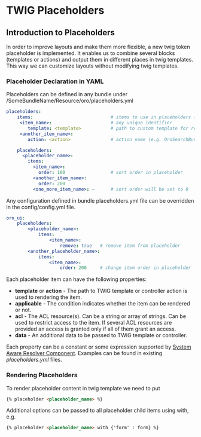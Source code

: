 <a id="bundle-docs-platform-ui-bundle-twig-placeholders"></a>

# TWIG Placeholders

## Introduction to Placeholders

In order to improve layouts and make them more flexible, a new twig token placeholder is implemented. It enables us to combine several blocks (templates or actions) and output them in different places in twig templates. This way we can customize layouts without modifying twig templates.

### Placeholder Declaration in YAML

Placeholders can be defined in any bundle under /SomeBundleName/Resource/oro/placeholders.yml

```yaml
placeholders:
    items:                             # items to use in placeholders (templates or actions)
     <item_name>:                      # any unique identifier
        template: <template>           # path to custom template for renderer
     <another_item_name>:
        action: <action>               # action name (e.g. OroSearchBundle:Search:searchBar)

    placeholders:
      <placeholder_name>:
        items:
          <item_name>:
            order: 100                 # sort order in placeholder
          <another_item_name>:
            order: 200
          <one_more_item_name>: ~      # sort order will be set to 0
```

Any configuration defined in bundle placeholders.yml file can be overridden in the config/config.yml file.

```yaml
oro_ui:
    placeholders:
        <placeholder_name>:
            items:
                <item_name>:
                    remove: true   # remove item from placeholder
        <another_placeholder_name>:
            items:
                <item_name>:
                    order: 200     # change item order in placeholder
```

Each placeholder item can have the following properties:

- **template** or **action** - The path to TWIG template or controller action is used to rendering the item.
- **applicable** - The condition indicates whether the item can be rendered or not.
- **acl** - The ACL resource(s). Can be a string or array of strings. Can be used to restrict access to the item. If several ACL resources are provided an access is granted only if all of them grant an access.
- **data** - An additional data to be passed to TWIG template or controller.

Each property can be a constant or some expression supported by [System Aware Resolver Component](../../../components/system-aware-resolver.md#dev-components-system-aware-resolver). Examples can be found in existing *placeholders.yml* files.

### Rendering Placeholders

To render placeholder content in twig template we need to put

```html
{% placeholder <placeholder_name> %}
```

Additional options can be passed to all placeholder child items using with, e.g.

```html
{% placeholder <placeholder_name> with {'form' : form} %}
```

<!-- Frontend -->
